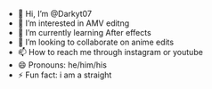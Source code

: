 - 👋 Hi, I’m @Darkyt07
- 👀 I’m interested in AMV editng
- 🌱 I’m currently learning After effects
- 💞️ I’m looking to collaborate on anime edits
- 📫 How to reach me through instagram or youtube 
- 😄 Pronouns: he/him/his
- ⚡ Fun fact: i am a straight

<!---
Darkyt07/Darkyt07 is a ✨ special ✨ repository because its `README.md` (this file) appears on your GitHub profile.
You can click the Preview link to take a look at your changes.
--->
